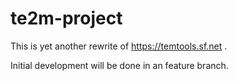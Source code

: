 # te2m-project

This is yet another rewrite of https://temtools.sf.net .

Initial development will be done in an feature branch.
